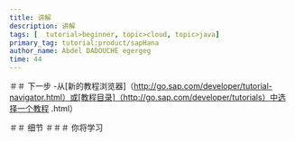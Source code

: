 ```yaml
---
title: 讲解
description: 讲解
tags: [  tutorial>beginner, topic>cloud, topic>java]
primary_tag: tutorial:product/sapHana
author_name: Abdel DADOUCHE egergeg
time: 44
---
```

＃＃ 下一步
  -从[新的教程浏览器]（http://go.sap.com/developer/tutorial-navigator.html）或[教程目录]（http://go.sap.com/developer/tutorials）中选择一个教程 .html）

＃＃ 细节
＃＃＃ 你将学习

